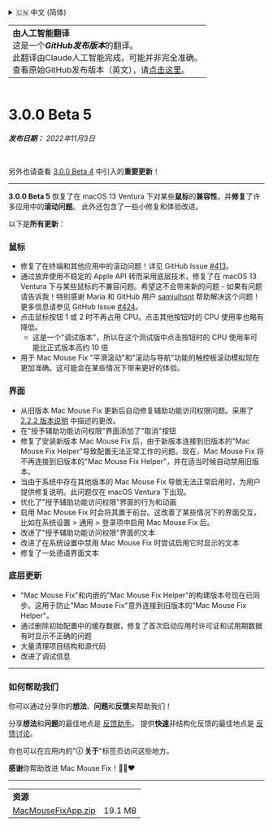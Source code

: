 <details>
<summary>🇨🇳 中文 (简体)</summary>

[🇬🇧 English (GitHub)](https://github.com/noah-nuebling/mac-mouse-fix/releases/tag/3.0.0-Beta-5)\
[🇦🇩 Català](https://redirect.macmousefix.com/?target=mmf-release&tag=3.0.0-Beta-5&locale=ca)\
[🇩🇪 Deutsch](https://redirect.macmousefix.com/?target=mmf-release&tag=3.0.0-Beta-5&locale=de)\
[🇪🇸 Español](https://redirect.macmousefix.com/?target=mmf-release&tag=3.0.0-Beta-5&locale=es)\
[🇫🇷 Français](https://redirect.macmousefix.com/?target=mmf-release&tag=3.0.0-Beta-5&locale=fr)\
[🇮🇩 Indonesia](https://redirect.macmousefix.com/?target=mmf-release&tag=3.0.0-Beta-5&locale=id)\
[🇮🇹 Italiano](https://redirect.macmousefix.com/?target=mmf-release&tag=3.0.0-Beta-5&locale=it)\
[🇭🇺 Magyar](https://redirect.macmousefix.com/?target=mmf-release&tag=3.0.0-Beta-5&locale=hu)\
[🇳🇱 Nederlands](https://redirect.macmousefix.com/?target=mmf-release&tag=3.0.0-Beta-5&locale=nl)\
[🇵🇱 Polski](https://redirect.macmousefix.com/?target=mmf-release&tag=3.0.0-Beta-5&locale=pl)\
[🇧🇷 Português (Brasil)](https://redirect.macmousefix.com/?target=mmf-release&tag=3.0.0-Beta-5&locale=pt-BR)\
[🇵🇹 Português (Portugal)](https://redirect.macmousefix.com/?target=mmf-release&tag=3.0.0-Beta-5&locale=pt-PT)\
[🇷🇴 Română](https://redirect.macmousefix.com/?target=mmf-release&tag=3.0.0-Beta-5&locale=ro)\
[🇸🇪 Svenska](https://redirect.macmousefix.com/?target=mmf-release&tag=3.0.0-Beta-5&locale=sv)\
[🇻🇳 Tiếng Việt](https://redirect.macmousefix.com/?target=mmf-release&tag=3.0.0-Beta-5&locale=vi)\
[🇹🇷 Türkçe](https://redirect.macmousefix.com/?target=mmf-release&tag=3.0.0-Beta-5&locale=tr)\
[🇨🇿 Čeština](https://redirect.macmousefix.com/?target=mmf-release&tag=3.0.0-Beta-5&locale=cs)\
[🇬🇷 Ελληνικά](https://redirect.macmousefix.com/?target=mmf-release&tag=3.0.0-Beta-5&locale=el)\
[🇷🇺 Русский](https://redirect.macmousefix.com/?target=mmf-release&tag=3.0.0-Beta-5&locale=ru)\
[🇺🇦 Українська](https://redirect.macmousefix.com/?target=mmf-release&tag=3.0.0-Beta-5&locale=uk)\
[🇮🇱 עברית](https://redirect.macmousefix.com/?target=mmf-release&tag=3.0.0-Beta-5&locale=he)\
[🇸🇦 العربية](https://redirect.macmousefix.com/?target=mmf-release&tag=3.0.0-Beta-5&locale=ar)\
[🇮🇳 हिन्दी](https://redirect.macmousefix.com/?target=mmf-release&tag=3.0.0-Beta-5&locale=hi)\
[🇹🇭 ไทย](https://redirect.macmousefix.com/?target=mmf-release&tag=3.0.0-Beta-5&locale=th)\
**🇨🇳 中文 (简体)**\
[🇨🇳 中文 (繁體)](https://redirect.macmousefix.com/?target=mmf-release&tag=3.0.0-Beta-5&locale=zh-Hant)\
[🇭🇰 中文（香港)](https://redirect.macmousefix.com/?target=mmf-release&tag=3.0.0-Beta-5&locale=zh-HK)\
[🇯🇵 日本語](https://redirect.macmousefix.com/?target=mmf-release&tag=3.0.0-Beta-5&locale=ja)\
[🇰🇷 한국어](https://redirect.macmousefix.com/?target=mmf-release&tag=3.0.0-Beta-5&locale=ko)\
[Help translate Mac Mouse Fix to different languages!](https://github.com/noah-nuebling/mac-mouse-fix/discussions/731)
</details>
<table align=><td>
<b>由人工智能翻译</b><br>
这是一个<b><em>GitHub发布版本</em></b>的翻译。<br>
此翻译由Claude人工智能完成，可能并非完全准确。<br>
查看原始GitHub发布版本（英文），请<a href="https://github.com/noah-nuebling/mac-mouse-fix/releases/tag/3.0.0-Beta-5">点击这里</a>。
</td></table>

<table></table>

# 3.0.0 Beta 5
***发布日期：** 2022年11月3日*

<br>

另外也请查看 [3.0.0 Beta 4](https://github.com/noah-nuebling/mac-mouse-fix/releases/tag/3.0.0-Beta-4) 中引入的**重要更新**！

---

**3.0.0 Beta 5** 恢复了在 macOS 13 Ventura 下对某些**鼠标**的**兼容性**，并**修复**了许多应用中的**滚动问题**。
此外还包含了一些小修复和体验改进。

以下是**所有更新**：

### 鼠标

- 修复了在终端和其他应用中的滚动问题！详见 GitHub Issue [#413](https://github.com/noah-nuebling/mac-mouse-fix/issues/413)。
- 通过放弃使用不稳定的 Apple API 转而采用底层技术，修复了在 macOS 13 Ventura 下与某些鼠标的不兼容问题。希望这不会带来新的问题 - 如果有问题请告诉我！特别感谢 Maria 和 GitHub 用户 [samiulhsnt](https://github.com/samiulhsnt) 帮助解决这个问题！更多信息请参见 GitHub Issue [#424](https://github.com/noah-nuebling/mac-mouse-fix/issues/424)。
- 点击鼠标按钮 1 或 2 时不再占用 CPU。点击其他按钮时的 CPU 使用率也略有降低。
    - 这是一个"调试版本"，所以在这个测试版中点击按钮时的 CPU 使用率可能比正式版本高约 10 倍
- 用于 Mac Mouse Fix "平滑滚动"和"滚动与导航"功能的触控板滚动模拟现在更加准确。这可能会在某些情况下带来更好的体验。

### 界面

- 从旧版本 Mac Mouse Fix 更新后自动修复辅助功能访问权限问题。采用了 [2.2.2 版本说明](https://github.com/noah-nuebling/mac-mouse-fix/releases/tag/2.2.2) 中描述的更改。
- 在"授予辅助功能访问权限"界面添加了"取消"按钮
- 修复了安装新版本 Mac Mouse Fix 后，由于新版本连接到旧版本的"Mac Mouse Fix Helper"导致配置无法正常工作的问题。现在，Mac Mouse Fix 将不再连接到旧版本的"Mac Mouse Fix Helper"，并在适当时候自动禁用旧版本。
- 当由于系统中存在其他版本的 Mac Mouse Fix 导致无法正常启用时，为用户提供修复说明。此问题仅在 macOS Ventura 下出现。
- 优化了"授予辅助功能访问权限"界面的行为和动画
- 启用 Mac Mouse Fix 时会将其置于前台。这改善了某些情况下的界面交互，比如在系统设置 > 通用 > 登录项中启用 Mac Mouse Fix 后。
- 改进了"授予辅助功能访问权限"界面的文本
- 改进了在系统设置中禁用 Mac Mouse Fix 时尝试启用它时显示的文本
- 修复了一处德语界面文本

### 底层更新

- "Mac Mouse Fix"和内嵌的"Mac Mouse Fix Helper"的构建版本号现在已同步。这用于防止"Mac Mouse Fix"意外连接到旧版本的"Mac Mouse Fix Helper"。
- 通过删除初始配置中的缓存数据，修复了首次启动应用时许可证和试用期数据有时显示不正确的问题
- 大量清理项目结构和源代码
- 改进了调试信息

---

### 如何帮助我们

你可以通过分享你的**想法**、**问题**和**反馈**来帮助我们！

分享**想法**和**问题**的最佳地点是 [反馈助手](https://noah-nuebling.github.io/mac-mouse-fix-feedback-assistant/?type=bug-report)。
提供**快速**非结构化反馈的最佳地点是 [反馈讨论](https://github.com/noah-nuebling/mac-mouse-fix/discussions/366)。

你也可以在应用内的"**ⓘ 关于**"标签页访问这些地方。

**感谢**你帮助改进 Mac Mouse Fix！💙💛❤️

---

<table align="start">
<tr>
    <td colspan=2>
        <b>资源</b>
    </td>
</tr>
<tr>
    <td><a href="https://github.com/noah-nuebling/mac-mouse-fix/releases/download/3.0.0-Beta-5/MacMouseFixApp.zip">MacMouseFixApp.zip</a></td>
    <td>19.1 MB</td>
</tr>
</table>